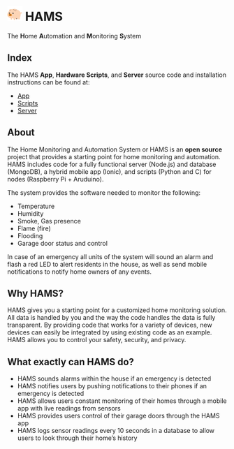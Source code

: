 # <a href="https://github.com/MajeedMirza/HAMS"><img border="0" alt="The Home Monitoring and Automation System" src="Resources/icon.png" width="34" height="34" /></a> HAMS 
The **H**ome **A**utomation and **M**onitoring **S**ystem

## Index
The HAMS **App**, **Hardware Scripts**, and **Server** source code and installation instructions can be found at:
- [App](App)  
- [Scripts](HWScripts)  
- [Server](Server)  

## About
The Home Monitoring and Automation System or HAMS is an **open source** project that provides a starting point for home monitoring and automation. HAMS includes code for a fully functional server (Node.js) and database (MongoDB), a hybrid mobile app (Ionic), and scripts (Python and C) for nodes (Raspberry Pi + Aruduino). 

The system provides the software needed to monitor the following:
- Temperature
- Humidity
- Smoke, Gas presence
- Flame (fire)
- Flooding
- Garage door status and control

In case of an emergency all units of the system will sound an alarm and flash a red LED to alert residents in the house, as well as send mobile notifications to notify home owners of any events.

## Why HAMS?
HAMS gives you a starting point for a customized home monitoring solution. All data is handled by you and the way the code handles the data is fully transparent. By providing code that works for a variety of devices, new devices can easily be integrated by using existing code as an example. HAMS allows you to control your safety, security, and privacy.

## What exactly can HAMS do?
- HAMS sounds alarms within the house if an emergency is detected
- HAMS notifies users by pushing notifications to their phones if an emergency is detected 
- HAMS allows users constant monitoring of their homes through a mobile app with live readings from sensors
- HAMS provides users control of their garage doors through the HAMS app
- HAMS logs sensor readings every 10 seconds in a database to allow users to look through their home’s history
